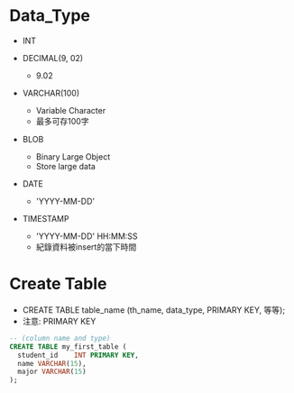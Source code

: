 # Data_Type
- INT 
- DECIMAL(9, 02)
  - 9.02
- VARCHAR(100)
  - Variable Character 
  - 最多可存100字

- BLOB
  - Binary Large Object
  - Store large data

- DATE
  - 'YYYY-MM-DD'

- TIMESTAMP
  -  'YYYY-MM-DD' HH:MM:SS
  -  紀錄資料被insert的當下時間

# Create Table
- CREATE TABLE table_name (th_name, data_type, PRIMARY KEY, 等等);
- 注意: PRIMARY KEY
```sql
-- (column name and type)
CREATE TABLE my_first_table (
  student_id	INT PRIMARY KEY,
  name VARCHAR(15),
  major VARCHAR(15)
);
```
